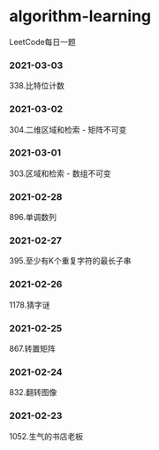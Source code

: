 # algorithm-learning
LeetCode每日一题

### 2021-03-03
338.比特位计数

### 2021-03-02
304.二维区域和检索 - 矩阵不可变

### 2021-03-01
303.区域和检索 - 数组不可变

### 2021-02-28
896.单调数列

### 2021-02-27
395.至少有K个重复字符的最长子串

### 2021-02-26
1178.猜字谜

### 2021-02-25
867.转置矩阵

### 2021-02-24
832.翻转图像

### 2021-02-23 
1052.生气的书店老板
